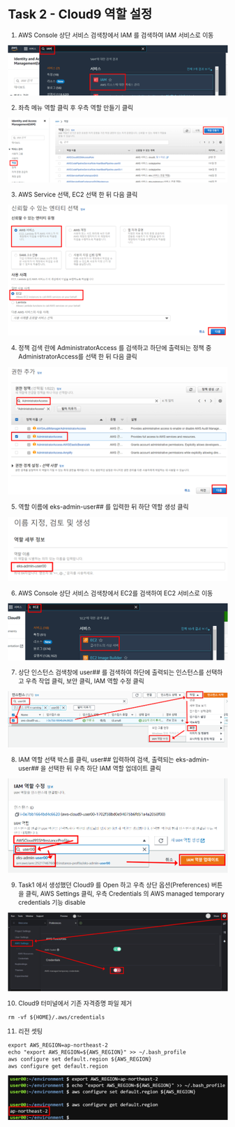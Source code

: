 # Task 2 - Cloud9 역할 설정

1. AWS Console 상단 서비스 검색창에서 IAM 를 검색하여 IAM 서비스로 이동

![](../img/L1T2-1.png)

2. 좌측 메뉴 역할 클릭 후 우측 역할 만들기 클릭 

![](../img/L1T2-2.png)

3. AWS Service 선택, EC2 선택 한 뒤 다음 클릭

![](../img/L1T2-3.png)

4. 정책 검색 란에 AdministratorAccess 를 검색하고 하단에 출력되는 정책 중 AdministratorAccess를 선택 한 뒤 다음 클릭 

![](../img/L1T2-4.png)

5. 역할 이름에 eks-admin-user## 를 입력한 뒤 하단 역할 생성 클릭

![](../img/L1T2-5.png)

6. AWS Console 상단 서비스 검색창에서 EC2를 검색하여 EC2 서비스로 이동

![](../img/L1T2-6.png)

7. 상단 인스턴스 검색창에 user## 를 검색하여 하단에 출력되는 인스턴스를 선택하고 우측 작업 클릭, 보안 클릭, IAM 역할 수정 클릭 

![](../img/L1T2-7.png)

8. IAM 역할 선택 박스를 클릭, user## 입력하여 검색, 출력되는 eks-admin-user## 을 선택한 뒤 우측 하단 IAM 역할 업데이트 클릭

![](../img/L1T2-8.png)

9. Task1 에서 생성했던 Cloud9 를 Open 하고 우측 상단 옵션(Preferences) 버튼을 클릭, AWS Settings 클릭, 우측 Credentials 의 AWS managed temporary credentials 기능 disable 

![](../img/L1T2-9.png)

10. Cloud9 터미널에서 기존 자격증명 파일 제거
```
rm -vf ${HOME}/.aws/credentials
```

11. 리전 셋팅
```
export AWS_REGION=ap-northeast-2
echo "export AWS_REGION=${AWS_REGION}" >> ~/.bash_profile
aws configure set default.region ${AWS_REGION}
aws configure get default.region
```

![](../img/L1T2-11.png)